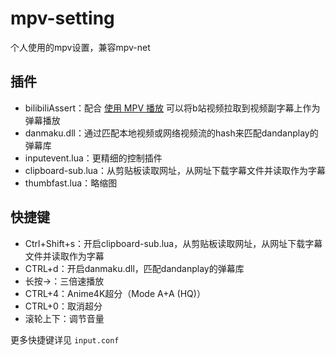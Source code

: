 # mpv-setting

个人使用的mpv设置，兼容mpv-net

## 插件

- bilibiliAssert：配合 [使用 MPV 播放](https://github.com/LuckyPuppy514/Play-With-MPV) 可以将b站视频拉取到视频副字幕上作为弹幕播放
- danmaku.dll：通过匹配本地视频或网络视频流的hash来匹配dandanplay的弹幕库
- inputevent.lua：更精细的控制插件
- clipboard-sub.lua：从剪贴板读取网址，从网址下载字幕文件并读取作为字幕
- thumbfast.lua：略缩图

## 快捷键

- Ctrl+Shift+s：开启clipboard-sub.lua，从剪贴板读取网址，从网址下载字幕文件并读取作为字幕
- CTRL+d：开启danmaku.dll，匹配dandanplay的弹幕库
- 长按→：三倍速播放
- CTRL+4：Anime4K超分（Mode A+A (HQ)）
- CTRL+0：取消超分
- 滚轮上下：调节音量

更多快捷键详见 `input.conf`
